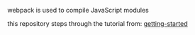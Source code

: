 webpack is used to compile JavaScript modules

this repository steps through the tutorial from:
[getting-started](https://webpack.js.org/guides/getting-started/)
